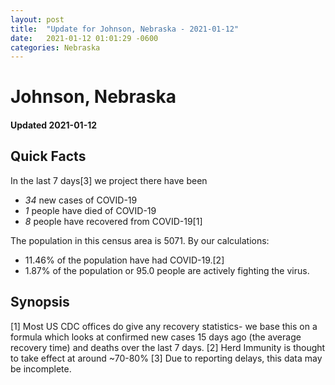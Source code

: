 ```yaml
---
layout: post
title:  "Update for Johnson, Nebraska - 2021-01-12"
date:   2021-01-12 01:01:29 -0600
categories: Nebraska
---
```


# Johnson, Nebraska
#### Updated 2021-01-12

## Quick Facts

In the last 7 days[3] we project there have been
- *34* new cases of COVID-19
- *1* people have died of COVID-19
- *8* people have recovered from COVID-19[1]

The population in this census area is 5071. By our calculations:
- 11.46% of the population have had COVID-19.[2]
- 1.87% of the population or 95.0 people are actively fighting the virus.

## Synopsis




[1] Most US CDC offices do give any recovery statistics- we base this on a formula which looks at confirmed new cases
15 days ago (the average recovery time) and deaths over the last 7 days.
[2] Herd Immunity is thought to take effect at around ~70-80%
[3] Due to reporting delays, this data may be incomplete. 
    